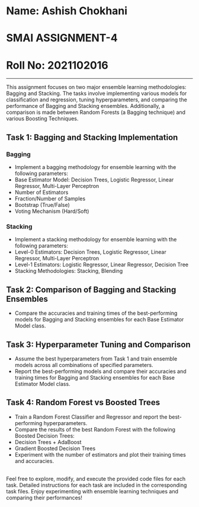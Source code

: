 # Name: Ashish Chokhani

# SMAI ASSIGNMENT-4

# Roll No: 2021102016

---
This assignment focuses on two major ensemble learning methodologies: Bagging and Stacking. The tasks involve implementing various models for classification and regression, tuning hyperparameters, and comparing the performance of Bagging and Stacking ensembles. Additionally, a comparison is made between Random Forests (a Bagging technique) and various Boosting Techniques.

## Task 1: Bagging and Stacking Implementation
### Bagging
- Implement a bagging methodology for ensemble learning with the following parameters:
- Base Estimator Model: Decision Trees, Logistic Regressor, Linear Regressor, Multi-Layer Perceptron
- Number of Estimators
- Fraction/Number of Samples
- Bootstrap (True/False)
- Voting Mechanism (Hard/Soft)

### Stacking 
- Implement a stacking methodology for ensemble learning with the following parameters:
- Level-0 Estimators: Decision Trees, Logistic Regressor, Linear Regressor, Multi-Layer Perceptron
- Level-1 Estimators: Logistic Regressor, Linear Regressor, Decision Tree
- Stacking Methodologies: Stacking, Blending

## Task 2: Comparison of Bagging and Stacking Ensembles
- Compare the accuracies and training times of the best-performing models for Bagging and Stacking ensembles for each Base Estimator Model class.

## Task 3: Hyperparameter Tuning and Comparison
- Assume the best hyperparameters from Task 1 and train ensemble models across all combinations of specified parameters.
- Report the best-performing models and compare their accuracies and training times for Bagging and Stacking ensembles for each Base Estimator Model class.

## Task 4: Random Forest vs Boosted Trees
- Train a Random Forest Classifier and Regressor and report the best-performing hyperparameters.
- Compare the results of the best Random Forest with the following Boosted Decision Trees:
- Decision Trees + AdaBoost
- Gradient Boosted Decision Trees
- Experiment with the number of estimators and plot their training times and accuracies.
<br />
Feel free to explore, modify, and execute the provided code files for each task. Detailed instructions for each task are included in the corresponding task files. Enjoy experimenting with ensemble learning techniques and comparing their performances!
